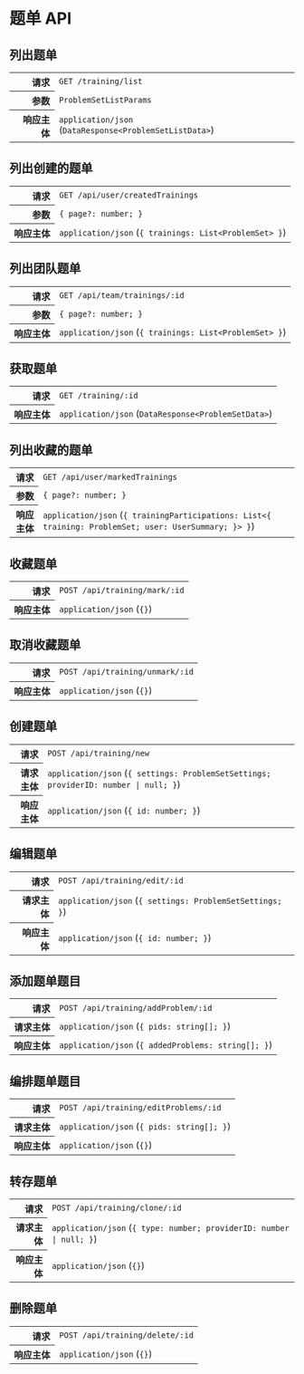 # 题单 API

## 列出题单

<table>
  <tr>
    <th align="right">请求</th>
    <td><code>GET /training/list</code></td>
  </tr>
  <tr>
    <th align="right">参数</th>
    <td><code>ProblemSetListParams</code></td>
  </tr>
  <tr>
    <th align="right">响应主体</th>
    <td><code>application/json</code> (<code>DataResponse&lt;ProblemSetListData&gt;</code>)</td>
  </tr>
</table>

## 列出创建的题单

<table>
  <tr>
    <th align="right">请求</th>
    <td><code>GET /api/user/createdTrainings</code></td>
  </tr>
  <tr>
    <th align="right">参数</th>
    <td><code>{ page?: number; }</code></td>
  </tr>
  <tr>
    <th align="right">响应主体</th>
    <td><code>application/json</code> (<code>{ trainings: List&lt;ProblemSet&gt; }</code>)</td>
  </tr>
</table>

## 列出团队题单

<table>
  <tr>
    <th align="right">请求</th>
    <td><code>GET /api/team/trainings/:id</code></td>
  </tr>
  <tr>
    <th align="right">参数</th>
    <td><code>{ page?: number; }</code></td>
  </tr>
  <tr>
    <th align="right">响应主体</th>
    <td><code>application/json</code> (<code>{ trainings: List&lt;ProblemSet&gt; }</code>)</td>
  </tr>
</table>

## 获取题单

<table>
  <tr>
    <th align="right">请求</th>
    <td><code>GET /training/:id</code></td>
  </tr>
  <tr>
    <th align="right">响应主体</th>
    <td><code>application/json</code> (<code>DataResponse&lt;ProblemSetData&gt;</code>)</td>
  </tr>
</table>

## 列出收藏的题单

<table>
  <tr>
    <th align="right">请求</th>
    <td><code>GET /api/user/markedTrainings</code></td>
  </tr>
  <tr>
    <th align="right">参数</th>
    <td><code>{ page?: number; }</code></td>
  </tr>
  <tr>
    <th align="right">响应主体</th>
    <td><code>application/json</code> (<code>{ trainingParticipations: List&lt;{ training: ProblemSet; user: UserSummary; }&gt; }</code>)</td>
  </tr>
</table>

## 收藏题单

<table>
  <tr>
    <th align="right">请求</th>
    <td><code>POST /api/training/mark/:id</code></td>
  </tr>
  <tr>
    <th align="right">响应主体</th>
    <td><code>application/json</code> (<code>{}</code>)</td>
  </tr>
</table>

## 取消收藏题单

<table>
  <tr>
    <th align="right">请求</th>
    <td><code>POST /api/training/unmark/:id</code></td>
  </tr>
  <tr>
    <th align="right">响应主体</th>
    <td><code>application/json</code> (<code>{}</code>)</td>
  </tr>
</table>

## 创建题单

<table>
  <tr>
    <th align="right">请求</th>
    <td><code>POST /api/training/new</code></td>
  </tr>
  <tr>
    <th align="right">请求主体</th>
    <td><code>application/json</code> (<code>{ settings: ProblemSetSettings; providerID: number | null; }</code>)</td>
  </tr>
  <tr>
    <th align="right">响应主体</th>
    <td><code>application/json</code> (<code>{ id: number; }</code>)</td>
  </tr>
</table>

## 编辑题单

<table>
  <tr>
    <th align="right">请求</th>
    <td><code>POST /api/training/edit/:id</code></td>
  </tr>
  <tr>
    <th align="right">请求主体</th>
    <td><code>application/json</code> (<code>{ settings: ProblemSetSettings; }</code>)</td>
  </tr>
  <tr>
    <th align="right">响应主体</th>
    <td><code>application/json</code> (<code>{ id: number; }</code>)</td>
  </tr>
</table>

## 添加题单题目

<table>
  <tr>
    <th align="right">请求</th>
    <td><code>POST /api/training/addProblem/:id</code></td>
  </tr>
  <tr>
    <th align="right">请求主体</th>
    <td><code>application/json</code> (<code>{ pids: string[]; }</code>)</td>
  </tr>
  <tr>
    <th align="right">响应主体</th>
    <td><code>application/json</code> (<code>{ addedProblems: string[]; }</code>)</td>
  </tr>
</table>

## 编排题单题目

<table>
  <tr>
    <th align="right">请求</th>
    <td><code>POST /api/training/editProblems/:id</code></td>
  </tr>
  <tr>
    <th align="right">请求主体</th>
    <td><code>application/json</code> (<code>{ pids: string[]; }</code>)</td>
  </tr>
  <tr>
    <th align="right">响应主体</th>
    <td><code>application/json</code> (<code>{}</code>)</td>
  </tr>
</table>

## 转存题单

<table>
  <tr>
    <th align="right">请求</th>
    <td><code>POST /api/training/clone/:id</code></td>
  </tr>
  <tr>
    <th align="right">请求主体</th>
    <td><code>application/json</code> (<code>{ type: number; providerID: number | null; }</code>)</td>
  </tr>
  <tr>
    <th align="right">响应主体</th>
    <td><code>application/json</code> (<code>{}</code>)</td>
  </tr>
</table>

## 删除题单

<table>
  <tr>
    <th align="right">请求</th>
    <td><code>POST /api/training/delete/:id</code></td>
  </tr>
  <tr>
    <th align="right">响应主体</th>
    <td><code>application/json</code> (<code>{}</code>)</td>
  </tr>
</table>
